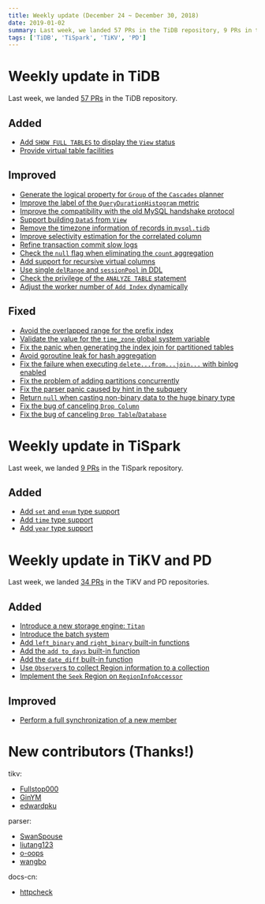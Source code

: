 ```yaml
---
title: Weekly update (December 24 ~ December 30, 2018)
date: 2019-01-02
summary: Last week, we landed 57 PRs in the TiDB repository, 9 PRs in the TiSpark repository, and 34 PRs in the TiKV and PD repositories.
tags: ['TiDB', 'TiSpark', 'TiKV', 'PD']
---
```


# Weekly update in TiDB

Last week, we landed [57 PRs](https://github.com/pingcap/tidb/pulls?utf8=%E2%9C%93&q=is%3Apr+is%3Amerged+merged%3A2018-12-24..2018-12-30+) in the TiDB repository.

## Added

- [Add `SHOW FULL TABLES` to display the `View` status](https://github.com/pingcap/tidb/pull/8860)
- [Provide virtual table facilities](https://github.com/pingcap/tidb/pull/8657)

## Improved

- [Generate the logical property for `Group` of the `Cascades` planner](https://github.com/pingcap/tidb/pull/8833)
- [Improve the label of the `QueryDurationHistogram` metric](https://github.com/pingcap/tidb/pull/8819)
- [Improve the compatibility with the old MySQL handshake protocol](https://github.com/pingcap/tidb/pull/8812)
- [Support building `DataS` from `View`](https://github.com/pingcap/tidb/pull/8757)
- [Remove the timezone information of records in `mysql.tidb`](https://github.com/pingcap/tidb/pull/8745)
- [Improve selectivity estimation for the correlated column](https://github.com/pingcap/tidb/pull/8734)
- [Refine transaction commit slow logs](https://github.com/pingcap/tidb/pull/8731)
- [Check the `null` flag when eliminating the `count` aggregation](https://github.com/pingcap/tidb/pull/8664)
- [Add support for recursive virtual columns](https://github.com/pingcap/tidb/pull/8659)
- [Use single `delRange` and `sessionPool` in DDL](https://github.com/pingcap/tidb/pull/8522)
- [Check the privilege of the `ANALYZE TABLE` statement](https://github.com/pingcap/tidb/pull/8486)
- [Adjust the worker number of `Add Index` dynamically](https://internal.pingcap.net/confluence/pages/viewpage.action?pageId=21273537)

## Fixed

- [Avoid the overlapped range for the prefix index](https://github.com/pingcap/tidb/pull/8878)
- [Validate the value for the `time_zone` global system variable](https://github.com/pingcap/tidb/pull/8876)
- [Fix the panic when generating the index join for partitioned tables](https://github.com/pingcap/tidb/pull/8831)
- [Avoid goroutine leak for hash aggregation](https://github.com/pingcap/tidb/pull/8810)
- [Fix the failure when executing `delete...from...join...` with binlog enabled](https://github.com/pingcap/tidb/pull/8805)
- [Fix the problem of adding partitions concurrently](https://github.com/pingcap/tidb/pull/8783)
- [Fix the parser panic caused by hint in the subquery](https://github.com/pingcap/tidb/pull/8781)
- [Return `null` when casting non-binary data to the huge binary type](https://github.com/pingcap/tidb/pull/8768)
- [Fix the bug of canceling `Drop Column`](https://github.com/pingcap/tidb/pull/8545)
- [Fix the bug of canceling `Drop Table`/`Database`](https://github.com/pingcap/tidb/pull/8537)

# Weekly update in TiSpark

Last week, we landed [9 PRs](https://github.com/pingcap/tispark/pulls?utf8=%E2%9C%93&q=is%3Apr+is%3Amerged+merged%3A2018-12-24..2018-12-30+) in the TiSpark repository.

## Added

- [Add `set` and `enum` type support](https://github.com/pingcap/tispark/pull/528)
- [Add `time` type support](https://github.com/pingcap/tispark/pull/532)
- [Add `year` type support](https://github.com/pingcap/tispark/pull/537)

# Weekly update in TiKV and PD

Last week, we landed [34 PRs](https://github.com/search?utf8=%E2%9C%93&q=repo%3Atikv%2Ftikv+repo%3Apingcap%2Fpd+is%3Apr+is%3Amerged+merged%3A2018-12-24..2018-12-30&type=Issues) in the TiKV and PD repositories.

## Added

- [Introduce a new storage engine: `Titan`](https://github.com/tikv/tikv/pull/3985)
- [Introduce the batch system](https://github.com/tikv/tikv/pull/3972)
- [Add `left_binary` and `right_binary` built-in functions](https://github.com/tikv/tikv/pull/3982)
- [Add the `add to_days` built-in function](https://github.com/tikv/tikv/pull/3978)
- [Add the `date_diff` built-in function](https://github.com/tikv/tikv/pull/3937)
- [Use `Observer`s to collect Region information to a collection](https://github.com/tikv/tikv/pull/3627)
- [Implement the `Seek` Region on `RegionInfoAccessor`](https://github.com/tikv/tikv/pull/3682)

## Improved

- [Perform a full synchronization of a new member](https://github.com/pingcap/pd/pull/1349)

# New contributors (Thanks!)

tikv:

- [Fullstop000](https://github.com/Fullstop000)
- [GinYM](https://github.com/GinYM)
- [edwardpku](https://github.com/edwardpku)

parser:

- [SwanSpouse](https://github.com/SwanSpouse)
- [liutang123](https://github.com/liutang123)
- [o-oops](https://github.com/o-oops)
- [wangbo](https://github.com/wangbo)

docs-cn:

- [httpcheck](https://github.com/httpcheck)